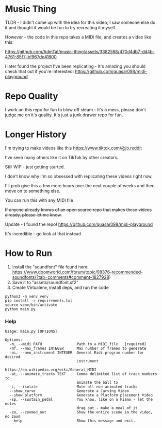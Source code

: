 # Music Thing

TLDR - I didn't come up with the idea for this video; I saw someone else do it and thought it would be fun to try recreating it myself.

However - the code in this repo takes a MIDI file, and creates a video like this:

https://github.com/AdmTal/music-thing/assets/3382568/470d4db7-dd4b-4761-85f7-bf967de41600

I later found the project I've been replicating - It's amazing you should check that out if you're interested: https://github.com/quasar098/midi-playground

# Repo Quality

I work on this repo for fun to blow off steam - It's a mess, please don't judge me on it's quality.  It's just a junk drawer repo for fun.

# Longer History

I'm trying to make videos like this https://www.tiktok.com/@jb.reddit

I've seen many others like it on TikTok by other creators.

Still WIP - just getting started.

I don't know why I'm so obsessed with replicating these videos right now.

I'll prob give this a few more hours over the next couple of weeks and then move on to something else.

You can run this with any MIDI file

~~If anyone already knows of an open source repo that makes these videos already, please let me know.~~

Update - I found the repo!  https://github.com/quasar098/midi-playground

It's incredible - go look at that instead

# How to Run

1. Install the "soundfont" file found here: https://www.doomworld.com/forum/topic/98376-recommended-soundfonts/?tab=comments#comment-1827928)
2. Save it to "assets/soundfont.sf2"
2. Create Virtualenv, install deps, and run the code

```shell
python3 -m venv venv
pip install -r requirements.txt
source venv/bin/activate
python main.py
```

### Help

```shell
Usage: main.py [OPTIONS]

Options:
  -m, --midi PATH                Path to a MIDI file.  [required]
  -mf, --max_frames INTEGER      Max number of frames to generate
  -ni, --new_instrument INTEGER  General Midi program number for desired
                                 instrument
                                 https://en.wikipedia.org/wiki/General_MIDI
  -at, --animate_tracks TEXT     Comma delimited list of track numbers to
                                 animate the ball to
  -i, --isolate                  Mute all non animated tracks
  --show_carve                   Generate a Carving Video
  --show_platform                Generate a Platform placement Video
  -sp, --sustain_pedal           You know, like on a Piano - let the notes
                                 drag out - make a meal of it
  -zo, --zoomed_out              Show the entire scene in the video, no zoom
  --help                         Show this message and exit.
```
